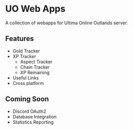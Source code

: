 # UO Web Apps

A collection of webapps for Ultima Online Outlands server.


## Features

- Gold Tracker
- XP Tracker
    - Aspect Tracker
    - Chain Tracker
    - XP Remaining
- Useful Links
- Cross platform


## Coming Soon
- Discord OAuth2
- Database Integration
- Statistics Reporting

